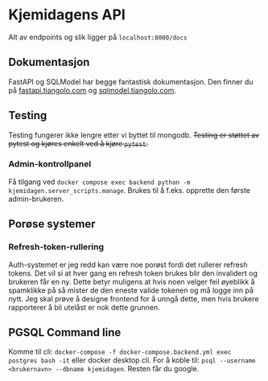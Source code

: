 # Kjemidagens API

Alt av endpoints og slik ligger på `localhost:8000/docs`

## Dokumentasjon

FastAPI og SQLModel har begge fantastisk dokumentasjon. Den finner du på [fastapi.tiangolo.com](fastapi.tiangolo.com) og [sqlmodel.tiangolo.com](sqlmodel.tiangolo.com).

## Testing

Testing fungerer ikke lengre etter vi byttet til mongodb. ~~Testing er støttet av pytest og kjøres enkelt ved å kjøre `pytest`.~~

### Admin-kontrollpanel

Få tilgang ved `docker compose exec backend python -m kjemidagen.server_scripts.manage`.
Brukes til å f.eks. opprette den første admin-brukeren.

## Porøse systemer

### Refresh-token-rullering

Auth-systemet er jeg redd kan være noe porøst fordi det rullerer refresh tokens. Det vil si at hver gang en refresh token brukes blir den invalidert og brukeren får en ny. Dette betyr muligens at hvis noen velger feil øyeblikk å spamklikke på så mister de den eneste valide tokenen og må logge inn på nytt. Jeg skal prøve å designe frontend for å unngå dette, men hvis brukere rapporterer å bli utelåst er nok dette grunnen.

## PGSQL Command line

Komme til cli: `docker-compose -f docker-compose.backend.yml exec postgres bash -it` eller docker desktop cli.
For å koble til: `psql --username <brukernavn> --dbname kjemidagen`. Resten får du google.
